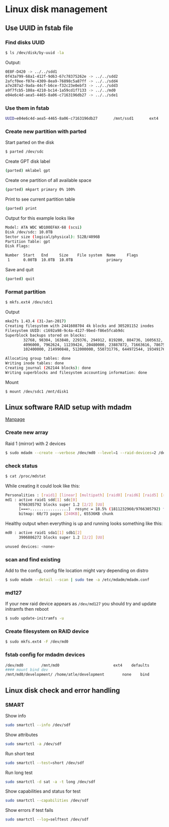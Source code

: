 # Linux disk management

## Use UUID in fstab file

### Find disks UUID

```sh
$ ls /dev/disk/by-uuid -la
```

Output:

```bash
0E8F-D420 -> ../../sdd1
0f43a799-68a1-412f-9d63-67c78375262e -> ../../sdd2
2afcf0ee-f07e-4309-8ea9-76898c5a87ff -> ../../sdd4
a7e287a2-9ada-44cf-b6ce-f32c23e0ebf3 -> ../../sdd3
a9f7fcb5-108a-4210-bc14-1a59cd1f7133 -> ../../md0
e04e6c4d-aea5-4465-8a06-c7163196db27 -> ../../sde1
```

### Use them in fstab

```sh
UUID=e04e6c4d-aea5-4465-8a06-c7163196db27       /mnt/ssd1       ext4    defaults        0       3
```

### Create new partition with parted

Start parted on the disk

```sh
$ parted /dev/sdc
```

Create GPT disk label

```sh
(parted) mklabel gpt
```

Create one partition of all available space

```sh
(parted) mkpart primary 0% 100%
```

Print to see current partition table

```sh
(parted) print
```

Output for this example looks like

```bash
Model: ATA WDC WD100EFAX-68 (scsi)
Disk /dev/sdc: 10.0TB
Sector size (logical/physical): 512B/4096B
Partition Table: gpt
Disk Flags:

Number  Start   End     Size    File system  Name     Flags
 1      0.00TB  10.0TB  10.0TB               primary
```

Save and quit

```sh
(parted) quit
```

### Format partition

```sh
$ mkfs.ext4 /dev/sdc1
```

Output

```bash
mke2fs 1.43.4 (31-Jan-2017)
Creating filesystem with 2441608704 4k blocks and 305201152 inodes
Filesystem UUID: c1692a98-9c4a-4127-9bed-f86e5fcab9dc
Superblock backups stored on blocks:
        32768, 98304, 163840, 229376, 294912, 819200, 884736, 1605632, 2654208,
        4096000, 7962624, 11239424, 20480000, 23887872, 71663616, 78675968,
        102400000, 214990848, 512000000, 550731776, 644972544, 1934917632

Allocating group tables: done
Writing inode tables: done
Creating journal (262144 blocks): done
Writing superblocks and filesystem accounting information: done
```

Mount

```sh
$ mount /dev/sdc1 /mnt/disk1
```

## Linux software RAID setup with mdadm

[Manpage](https://linux.die.net/man/8/mdadm)

### Create new array

Raid 1 (mirror) with 2 devices

```sh
$ sudo mdadm --create --verbose /dev/md0 --level=1 --raid-devices=2 /dev/sdc /dev/sdd
```

### check status

```sh
$ cat /proc/mdstat
```

While creating it could look like this:

```bash
Personalities : [raid1] [linear] [multipath] [raid0] [raid6] [raid5] [raid4] [raid10]
md1 : active raid1 sdd[1] sdc[0]
      9766305792 blocks super 1.2 [2/2] [UU]
      [===>.................]  resync = 18.5% (1811232960/9766305792) finish=686.7min speed=193056K/sec
      bitmap: 60/73 pages [240KB], 65536KB chunk
```

Healthy output when everything is up and running looks something like this:

```bash
md0 : active raid1 sda1[1] sdb1[2]
      3906886272 blocks super 1.2 [2/2] [UU]

unused devices: <none>
```

### scan and find existing

Add to the config, config file location might vary depending on distro

```sh
$ sudo mdadm --detail --scan | sudo tee -a /etc/mdadm/mdadm.conf
```

### md127

If your new raid device appears as `/dev/md127` you should try and update initramfs then reboot

```sh
$ sudo update-initramfs -u
```

### Create filesystem on RAID device

```sh
$ sudo mkfs.ext4 -F /dev/md0
```

### fstab config for mdadm devices

```sh
/dev/md0        /mnt/md0                        ext4    defaults        0       2
#### mount bind dev
/mnt/md0/development/ /home/atle/development        none    bind
```

## Linux disk check and error handling

### SMART

Show info

```sh
sudo smartctl --info /dev/sdf
```

Show attributes

```sh
sudo smartctl -a /dev/sdf
```

Run short test

```sh
sudo smartctl --test=short /dev/sdf
```

Run long test

```sh
sudo smartctl -d sat -a -t long /dev/sdf
```

Show capabilities and status for test

```sh
sudo smartctl --capabilities /dev/sdf
```

Show errors if test fails

```sh
sudo smartctl --log=selftest /dev/sdf
```